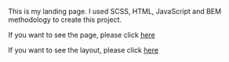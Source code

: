 This is my landing page. I used SCSS, HTML, JavaScript and BEM methodology to create this project.

If you want to see the page, please click [here](https://growingananas.github.io/bose_landing/)

If you want to see the layout, please click [here](https://www.figma.com/file/OMjQNb3hg1LKMV4OwyQ3Ao/BOSE?type=design&node-id=0-1&mode=design)
